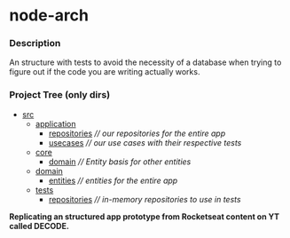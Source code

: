 # node-arch

### Description

An structure with tests to avoid the necessity of a database when trying to figure out if the code you are writing actually works.

### Project Tree (only dirs)

* [src](./src)
  * [application](./src/application)
    * [repositories](./src/application/repositories)
    *// our repositories for the entire app*
    * [usecases](./src/application/usecases)
    *// our use cases with their respective tests*
  * [core](./src/core)
    * [domain](./src/core/domain)
    *// Entity basis for other entities*
  * [domain](./src/domain)
    * [entities](./src/domain/entities)
    *// entities for the entire app*
  * [tests](./src/tests)
    * [repositories](./src/tests/repositories)
    *// in-memory repositories to use in tests*
    
    


**Replicating an structured app prototype from Rocketseat content on YT called DECODE.**
